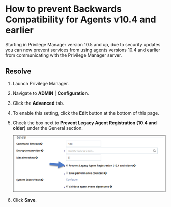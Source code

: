 [title]: # (Prevent Backwards Compatibility)
[tags]: # (agent)
[priority]: # (2)
# How to prevent Backwards Compatibility for Agents v10.4 and earlier

Starting in Privilege Manager version 10.5 and up, due to security updates you can now prevent services from using agents versions 10.4 and earlier from communicating with the Privilege Manager server.

## Resolve

1. Launch Privilege Manager.
1. Navigate to __ADMIN__ | __Configuration__.
1. Click the __Advanced__ tab.
1. To enable this setting, click the __Edit__ button at the bottom of this page.
1. Check the box next to __Prevent Legacy Agent Registration (10.4 and older)__ under the General section.

   ![prevent Backwards Compatibility](images/prevent-backwards-comp/backwards-1.png)
1. Click __Save__.
